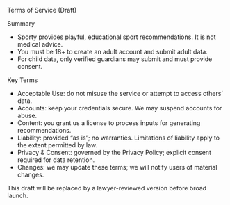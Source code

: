 Terms of Service (Draft)

Summary
- Sporty provides playful, educational sport recommendations. It is not medical advice.
- You must be 18+ to create an adult account and submit adult data.
- For child data, only verified guardians may submit and must provide consent.

Key Terms
- Acceptable Use: do not misuse the service or attempt to access others’ data.
- Accounts: keep your credentials secure. We may suspend accounts for abuse.
- Content: you grant us a license to process inputs for generating recommendations.
- Liability: provided “as is”; no warranties. Limitations of liability apply to the extent permitted by law.
- Privacy & Consent: governed by the Privacy Policy; explicit consent required for data retention.
- Changes: we may update these terms; we will notify users of material changes.

This draft will be replaced by a lawyer-reviewed version before broad launch.

